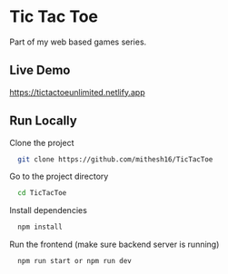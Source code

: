 
# Tic Tac Toe
Part of my web based games series.

## Live Demo

https://tictactoeunlimited.netlify.app

## Run Locally

Clone the project

```bash
  git clone https://github.com/mithesh16/TicTacToe
```


Go to the project directory

```bash
  cd TicTacToe
```

Install dependencies

```bash
  npm install
```

Run the frontend (make sure backend server is running)

```bash
  npm run start or npm run dev
```


